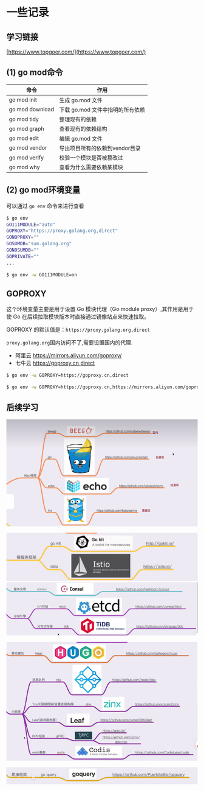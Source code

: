 # 一些记录
## 学习链接
[https://www.topgoer.com/](https://www.topgoer.com/)

## (1) go mod命令

| 命令            | 作用                             |
| --------------- | -------------------------------- |
| go mod init     | 生成 go.mod 文件                 |
| go mod download | 下载 go.mod 文件中指明的所有依赖 |
| go mod tidy     | 整理现有的依赖                   |
| go mod graph    | 查看现有的依赖结构               |
| go mod edit     | 编辑 go.mod 文件                 |
| go mod vendor   | 导出项目所有的依赖到vendor目录   |
| go mod verify   | 校验一个模块是否被篡改过         |
| go mod why      | 查看为什么需要依赖某模块         |

## (2) go mod环境变量

可以通过 `go env` 命令来进行查看

```bash
$ go env
GO111MODULE="auto"
GOPROXY="https://proxy.golang.org,direct"
GONOPROXY=""
GOSUMDB="sum.golang.org"
GONOSUMDB=""
GOPRIVATE=""
...
```

```bash
$ go env -w GO111MODULE=on
```

## GOPROXY

这个环境变量主要是用于设置 Go 模块代理（Go module proxy）,其作用是用于使 Go 在后续拉取模块版本时直接通过镜像站点来快速拉取。

GOPROXY 的默认值是：`https://proxy.golang.org,direct`

`proxy.golang.org`国内访问不了,需要设置国内的代理.

-  阿里云
   https://mirrors.aliyun.com/goproxy/ 
-  七牛云
   https://goproxy.cn,direct 

```bash
$ go env -w GOPROXY=https://goproxy.cn,direct
```

```bash
$ go env -w GOPROXY=https://goproxy.cn,https://mirrors.aliyun.com/goproxy/,direct
```

## 后续学习

![image-20230728162840467](./images/image-20230728162840467.png)

![image-20230728162921448](./images/image-20230728162921448.png)![](./images/image-20230728163012541.png)

![image-20230728163038364](./images/image-20230728163038364.png)

![image-20230728163142465](./images/image-20230728163142465.png)